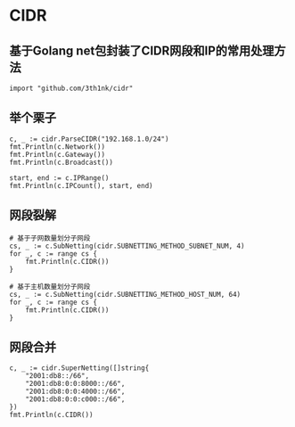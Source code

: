 # CIDR

## 基于Golang net包封装了CIDR网段和IP的常用处理方法

    import "github.com/3th1nk/cidr"

## 举个栗子

    c, _ := cidr.ParseCIDR("192.168.1.0/24")
    fmt.Println(c.Network())
    fmt.Println(c.Gateway())
    fmt.Println(c.Broadcast())

	start, end := c.IPRange()
	fmt.Println(c.IPCount(), start, end)

## 网段裂解

    # 基于子网数量划分子网段
    cs, _ := c.SubNetting(cidr.SUBNETTING_METHOD_SUBNET_NUM, 4)
    for _, c := range cs {
        fmt.Println(c.CIDR())
    }

    # 基于主机数量划分子网段
    cs, _ := c.SubNetting(cidr.SUBNETTING_METHOD_HOST_NUM, 64)
    for _, c := range cs {
        fmt.Println(c.CIDR())
    }

## 网段合并

    c, _ := cidr.SuperNetting([]string{
        "2001:db8::/66",
        "2001:db8:0:0:8000::/66",
        "2001:db8:0:0:4000::/66",
        "2001:db8:0:0:c000::/66",
    })
    fmt.Println(c.CIDR())